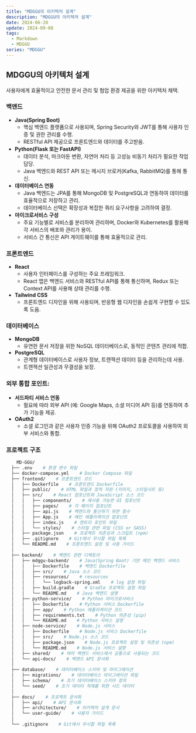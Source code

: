 ```yaml
---
title: "MDGGU의 아키텍처 설계"
description: "MDGGU의 아키텍처 설계"
date: 2024-06-28
update: 2024-09-08
tags:
  - Markdown
  - MDGGU
series: "MDGGU"
---
```


## MDGGU의 아키텍처 설계

사용자에게 효율적이고 안전한 문서 관리 및 협업 환경 제공을 위한 아키텍처 채택.

### 백엔드

- **Java(Spring Boot)**
  - 핵심 백엔드 플랫폼으로 사용되며, Spring Security와 JWT를 통해 사용자 인증 및 권한 관리를 수행.
  - RESTful API 제공으로 프론트엔드와 데이터를 주고받음.
- **Python(Flask 또는 FastAPI)**
  - 데이터 분석, 마크아둔 변환, 자연어 처리 등 고성능 비동기 처리가 필요한 작업 담당.
  - Java 백엔드와 REST API 또는 메시지 브로커(Kafka, RabbitMQ)를 통해 통신.
- **데이터베이스 연동**
  - Java 백엔드는 JPA를 통해 MongoDB 및 PostgreSQL과 연동하여 데이터를 효율적으로 저장하고 관리.
  - 데이터베이스 선택은 확장성과 복잡한 쿼리 요구사항을 고려하여 결정.
- **마이크로서비스 구성**
  - 주요 기능별로 서비스를 분리하여 관리하며, Docker와 Kubernetes를 활용해 각 서비스의 배포와 관리가 용이.
  - 서비스 간 통신은 API 게이트웨이를 통해 효율적으로 관리.

### 프론트엔드

- **React**
  - 사용자 인터페이스를 구성하는 주요 프레임워크.
  - React 앱은 백엔드 서비스와 RESTful API를 통해 통신하며, Redux 또는 Context API를 사용해 상태 관리를 수행.
- **Tailwind CSS**
  - 프론트엔드 디자인을 위해 사용되며, 반응형 웹 디자인을 손쉽게 구현할 수 있도록 도움.

### 데이터베이스

- **MongoDB**
  - 유연한 문서 저장을 위한 NoSQL 데이터베이스로, 동적인 콘텐츠 관리에 적합.
- **PostgreSQL**
  - 관계형 데이터베이스로 사용자 정보, 트랜잭션 데이터 등을 관리하는데 사용.
  - 트랜잭션 일관성과 무결성을 보장.

### 외부 통합 포인트:

- **서드파티 서비스 연동**
  - 필요에 따라 외부 API (예: Google Maps, 소셜 미디어 API 등)를 연동하여 추가 기능을 제공.
- **OAuth2**
  - 소셜 로그인과 같은 사용자 인증 기능을 위해 OAuth2 프로토콜을 사용하여 외부 서비스와 통합.

### 프로젝트 구조

```bash
    MD-GGU/
  ├── .env    # 환경 변수 파일
  ├── docker-compose.yml    # Docker Compose 파일
  ├── frontend/    # 프론트엔드 코드
  │   ├── Dockerfile    # 프론트엔드 Dockerfile
  │   ├── public/    # HTML 파일과 정적 자원 (이미지, 스타일시트 등)
  │   ├── src/    # React 컴포넌트와 JavaScript 소스 코드
  │   │   ├── components/    # 재사용 가능한 UI 컴포넌트
  │   │   ├── pages/    # 각 페이지 컴포넌트
  │   │   ├── api.js    # 백엔드와 통신하기 위한 함수
  │   │   ├── App.js    # 메인 애플리케이션 컴포넌트
  │   │   ├── index.js    # 엔트리 포인트 파일
  │   │   └── styles/    # 스타일 관련 파일 (CSS or SASS)
  │   ├── package.json    # 프로젝트 의존성과 스크립트 (npm)
  │   ├── .gitignore    # Git에서 무시할 파일 목록
  │   └── README.md    # 프론트엔드 설정 및 사용 가이드
  │
  ├── backend/    # 백엔드 관련 디렉토리
  │   ├── mdggu-backend/    # Java(Spring Boot) 기반 메인 백엔드 서비스
  │   │   ├── Dockerfile    # 백엔드 Dockerfile
  │   │   ├── src/    # Java 소스 코드
  │   │   ├── resources/    # resources
  │   │   │   └── logback-spring.xml    # log 설정 파일
  │   │   ├── build.gradle    # Gradle 프로젝트 설정 파일
  │   │   └── README.md    # Java 백엔드 설명
  │   ├── python-service/    # Python 마이크로서비스
  │   │   ├── Dockerfile    # Python 서비스 Dockerfile
  │   │   ├── app/    # Python 애플리케이션 코드
  │   │   ├── requirements.txt    # Python 의존성 (pip)
  │   │   └── README.md    # Python 서비스 설명
  │   ├── node-service/    # Node.js 서비스
  │   │   ├── Dockerfile    # Node.js 서비스 Dockerfile
  │   │   ├── src/    # Node.js 소스 코드
  │   │   ├── package.json    # Node.js 프로젝트 설정 및 의존성 (npm)
  │   │   └── README.md    # Node.js 서비스 설명
  │   ├── shared/    # 여러 백엔드 서비스에서 공통으로 사용되는 코드
  │   └── api-docs/    # 백엔드 API 문서화
  │
  ├── database/    # 데이터베이스 스키마 및 마이그레이션
  │   ├── migrations/    # 데이터베이스 마이그레이션 파일
  │   ├── schema/    # 초기 데이터베이스 스키마 정의
  │   └── seed/    # 초기 데이터 적재를 위한 시드 데이터
  │
  ├── docs/    # 프로젝트 문서화
  │   ├── api/    # API 문서화
  │   ├── architecture/    # 아키텍처 설계 문서
  │   └── user-guide/    # 사용자 가이드
  │
  └── .gitignore    # Git에서 무시할 파일 목록
```
